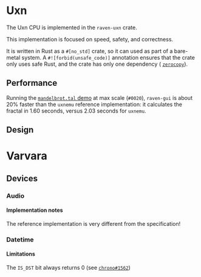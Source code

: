 # Uxn
The Uxn CPU is implemented in the `raven-uxn` crate.

This implementation is focused on speed, safety, and correctness.

It is written in Rust as a `#[no_std]` crate, so it can used as part of a
bare-metal system.  A `#![forbid(unsafe_code)]` annotation ensures that the
crate only uses safe Rust, and the crate has only one dependency (
[`zerocopy`](https://https://crates.io/crates/zerocopy)).

## Performance
Running the
[`mandelbrot.tal` demo](https://git.sr.ht/~rabbits/uxn/tree/main/item/projects/examples/demos/mandelbrot.tal)
at max scale (`#0020`), `raven-gui` is about 20% faster than the `uxnemu`
reference implementation: it calculates the fractal in 1.60 seconds, versus 2.03
seconds for `uxnemu`.

## Design


# Varvara
## Devices
### Audio
#### Implementation notes
The reference implementation is very different from the specification!

### Datetime
#### Limitations
The `IS_DST` bit always returns 0
(see [`chrono#1562`](https://github.com/chronotope/chrono/issues/1562))

